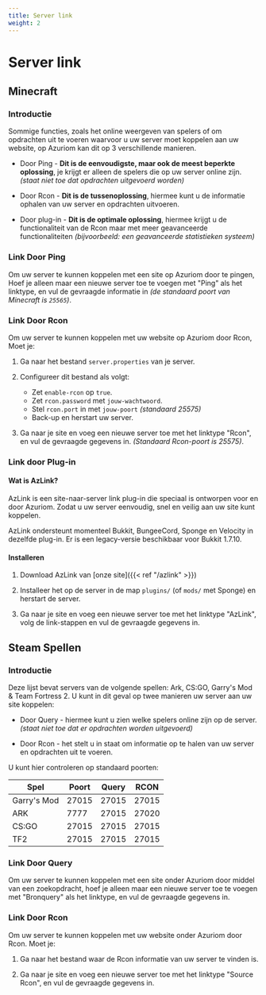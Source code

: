 ```yaml
---
title: Server link
weight: 2
---
```


# Server link

## Minecraft

### Introductie

Sommige functies, zoals het online weergeven van spelers of
om opdrachten uit te voeren waarvoor u uw server moet koppelen aan uw
website, op Azuriom kan dit op 3 verschillende manieren.

* Door Ping - **Dit is de eenvoudigste, maar ook de meest beperkte oplossing**, je krijgt er alleen
de spelers die op uw server online zijn. _(staat niet toe dat opdrachten uitgevoerd worden)_

* Door Rcon - **Dit is de tussenoplossing**, hiermee kunt u de informatie ophalen 
van uw server en opdrachten uitvoeren.

* Door plug-in - **Dit is de optimale oplossing**, hiermee krijgt u de functionaliteit van de Rcon
maar met meer geavanceerde functionaliteiten _(bijvoorbeeld: een geavanceerde statistieken systeem)_

### Link Door Ping

Om uw server te kunnen koppelen met een site op Azuriom door te pingen,
Hoef je alleen maar een nieuwe server toe te voegen met "Ping" als het linktype,
en vul de gevraagde informatie in _(de standaard poort van Minecraft is `25565`)_.

### Link Door Rcon

Om uw server te kunnen koppelen met uw website op Azuriom door Rcon,
Moet je:

1. Ga naar het bestand `server.properties` van je server.

1. Configureer dit bestand als volgt:
    * Zet `enable-rcon` op `true`.
    * Zet `rcon.password` met `jouw-wachtwoord`.
    * Stel `rcon.port` in met `jouw-poort` _(standaard 25575)_
    * Back-up en herstart uw server.
   
1. Ga naar je site en voeg een nieuwe server toe met het linktype "Rcon",
en vul de gevraagde gegevens in. _(Standaard Rcon-poort is 25575)_.

### Link door Plug-in

#### Wat is AzLink?

AzLink is een site-naar-server link plug-in die speciaal is ontworpen voor en door Azuriom.
Zodat u uw server eenvoudig, snel en veilig aan uw site kunt koppelen.

AzLink ondersteunt momenteel Bukkit, BungeeCord, Sponge en Velocity in dezelfde plug-in.
Er is een legacy-versie beschikbaar voor Bukkit 1.7.10.

#### Installeren

1. Download AzLink van [onze site]({{< ref "/azlink" >}})

1. Installeer het op de server in de map `plugins/` (of `mods/` met Sponge)
en herstart de server.

1. Ga naar je site en voeg een nieuwe server toe met het linktype "AzLink",
volg de link-stappen en vul de gevraagde gegevens in.

## Steam Spellen

### Introductie

Deze lijst bevat servers van de volgende spellen: Ark, CS:GO, Garry's Mod & Team Fortress 2.
U kunt in dit geval op twee manieren uw server aan uw site koppelen:

* Door Query - hiermee kunt u zien welke spelers
online zijn op de server. _(staat niet toe dat er opdrachten worden uitgevoerd)_

* Door Rcon - het stelt u in staat om informatie op te halen
van uw server en opdrachten uit te voeren.

U kunt hier controleren op standaard poorten:

| Spel        | Poort | Query | RCON  |
|-------------|-------|-------|-------|
| Garry's Mod | 27015 | 27015 | 27015 |
| ARK         | 7777  | 27015 | 27020 |
| CS:GO       | 27015 | 27015 | 27015 |
| TF2         | 27015 | 27015 | 27015 |

### Link Door Query

Om uw server te kunnen koppelen met een site onder Azuriom door
middel van een zoekopdracht, hoef je alleen maar een nieuwe server toe te voegen
met "Bronquery" als het linktype, en vul de gevraagde gegevens in.

### Link Door Rcon

Om uw server te kunnen koppelen met uw website onder Azuriom door Rcon.
Moet je:

1. Ga naar het bestand waar de Rcon informatie van uw server te vinden is.
   
1. Ga naar je site en voeg een nieuwe server toe met het linktype "Source Rcon",
en vul de gevraagde gegevens in.